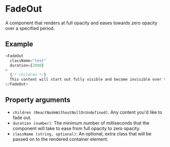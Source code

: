 # FadeOut

A component that renders at full opacity and eases towards zero opacity over a specified period.

## Example

```javascript
<FadeOut
  className="test"
  duration={2000}
>
  {/* children */}
  This content will start out fully visible and become invisible over two seconds.
</FadeOut>
```

## Property arguments

* `children (ReactNodeWithoutNullOrUndefined)`: Any content you'd like to fade out.
* `duration (number)`: The minimum number of milliseconds that the component will take to ease from full opacity to zero opacity.
* `className (string, optional)`: An optional, extra class that will be passed on to the rendered container element.